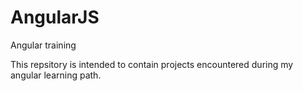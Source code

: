 # AngularJS
Angular training

This repsitory is intended to contain projects encountered during my angular learning path.
